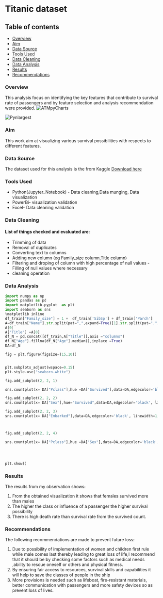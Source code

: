 # Titanic dataset
## Table of contents 
- [ Overview](#overview)
- [Aim](#aim)
- [Data Source](#data-source)
- [Tools Used](#tools-used)
- [Data Cleaning](#data-cleaning)
- [Data Analysis](#data-analysis)
- [Results](#results)
- [Recommendations](#recommendations)
### Overview
This analysis focus on identifying the key features that contribute to survival rate of passengers and by  feature selection and analysis recommendation were provided.
![ATMpyCharts](https://github.com/Abiatm/Titanic_dataset/assets/153201833/9aa9991e-d730-4d96-9bac-1375fa50d4f6)

![Pynlargest](https://github.com/Abiatm/Titanic_dataset/assets/153201833/14522a2d-7934-4e99-9084-2f188998ec44)
### Aim
This work aim at visualizing various survival possibilities with respects to different features.

### Data Source
The dataset used for this analysis is the from Kaggle
[Download here]( https://www.kaggle.com/c/titanic/data?select=train.csv)
### Tools Used
- Python(Jupyter_Notebook) - Data cleaning,Data munging, Data visualization
- PowerBi- visualization validation
- Excel- Data cleaning validation
### Data Cleaning
 #### List of things checked and evaluated are:
 - Trimming of data
 - Removal of duplicates
 - Converting text to columns
- Adding new column (eg Family_size column,Title column)
 - Filtering and droping of column with high percentage of null values
  -Filling of null values where necessary
- cleaning operation
 ### Data Analysis
```Python
import numpy as np
import pandas as pd
import matplotlib.pyplot  as plt
import seaborn as sns
%matplotlib inline
df_train["Family_size"] = 1 +  df_train['SibSp'] + df_train['Parch']
A=df_train["Name"].str.split(pat=",",expand=True)[1].str.split(pat=".",expand=True)
A[0]
A["Title"] =A[0]
df_N = pd.concat([df_train,A["Title"]],axis ="columns")
df_N["Age"].fillna(df_N["Age"].median(),inplace =True)
DA=df_N

fig = plt.figure(figsize=(15,10))


plt.subplots_adjust(wspace=0.15)
plt.style.use("seaborn-white")

fig.add_subplot(2, 2, 1)

sns.countplot(x= DA["Pclass"],hue =DA["Survived"],data=DA,edgecolor='black', linewidth=1,palette='PuBu')

fig.add_subplot(2, 2, 2)
sns.countplot(x= DA["Sex"],hue="Survived",data=DA,edgecolor='black', linewidth=1,palette='PuBu',width =0.8)

fig.add_subplot(2, 2, 3)
sns.countplot(x= DA["Embarked"],data=DA,edgecolor='black', linewidth=1,palette='BrBG')



fig.add_subplot(2, 2, 4)

sns.countplot(x= DA["Pclass"],hue =DA["Sex"],data=DA,edgecolor='black', linewidth=1,palette='GnBu')




plt.show()
```
### Results
The results from my observation shows:
1.	From the obtained visualization it shows that females survived more than males
2.	The higher the class or influence of a passenger the higher survival possibility
3.	There is high death rate than survival rate from the survived count.

### Recommendations
The following recommendations are made to prevent future loss:
1.	Due to possibility of implementation of women and children first rule while male comes last thereby leading to great loss of life,I recommend that it should be by checking some factors such as medical needs ,ability to rescue oneself or others and physical fitness.
2.	By ensuring fair access to resources, survival skills and capabilities it will help to save the classes of people in the ship
3.	More provisions is needed such as lifeboat, fire-resistant materials, better communication with passengers and more safety devices so as prevent loss of lives.
